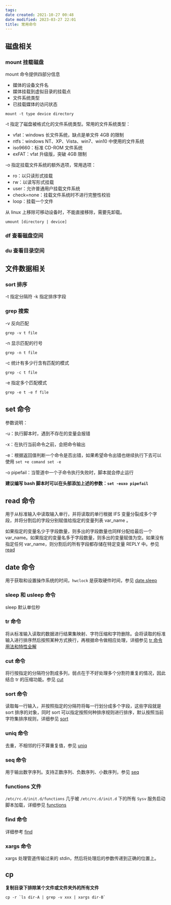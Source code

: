 ```yaml
---
tags: 
date created: 2021-10-27 00:48
date modified: 2023-03-27 22:01
title: 常用命令
---
```


## 磁盘相关

### mount 挂载磁盘

mount 命令提供四部分信息
- 媒体的设备文件名
- 媒体挂载到虚拟目录的挂载点
- 文件系统类型
- 已挂载媒体的访问状态

```shell
mount -t type device directory
```
-t 指定了磁盘被格式化的文件系统类型。常用的文件系统类型：
- vfat：windows 长文件系统，缺点是单文件 4GB 的限制
- ntfs：windows NT、XP、Vista、win7、win10 中使用的文件系统
- iso9660：标准 CD-ROM 文件系统
- exFAT：vfat 升级版，突破 4GB 限制

-o 指定挂载文件系统的额外选项，常用选项：
- ro：以只读形式挂载
- rw：以读写形式挂载
- user：允许普通用户挂载文件系统
- check=none：挂载文件系统时不进行完整性校验
- loop：挂载一个文件

从 linux 上移除可移动设备时，不能直接移除，需要先卸载。
```shell
umount [directory | device]
```

### df 查看磁盘空间

### du 查看目录空间

## 文件数据相关

### sort 排序

-t 指定分隔符
-k 指定排序字段

### grep 搜索

-v 反向匹配
```shell
grep -v t file
```
-n 显示匹配的行号
```shell
grep -n t file
```
-c 统计有多少行含有匹配的模式
```shell
grep -c t file
```
-e 指定多个匹配模式
```shell
grep -e t -e f file
```

## set 命令

参数说明：

-u：执行脚本时，遇到不存在的变量会报错

-x：在执行当前命令之前，会把命令输出

-e：根据返回值判断一个命令是否出错，如果希望命令出错也继续执行下去可以使用 `set +e comand set -e`

-o pipefail：当管道中一个子命令执行失败时，脚本就会停止运行

**建议编写 bash 脚本时可以在头部添加上述的参数：`set -euxo pipefail`**

## read 命令

用于从标准输入中读取输入单行，并将读取的单行根据 IFS 变量分裂成多个字段，并将分割后的字段分别赋值给指定的变量列表 var_name 。

如果指定的变量名少于字段数量，则多出的字段数量也同样分配给最后一个 var_name。如果指定的变量名多于字段数量，则多出的变量赋值为空。如果没有指定任何 var_name，则分割后的所有字段都存储在特定变量 REPLY 中。参见 [read](http://www.cnblogs.com/f-ck-need-u/p/7402149.html)

## date 命令

用于获取和设置操作系统的时间，`hwclock` 是获取硬件时间，参见 [date,sleep](http://www.cnblogs.com/f-ck-need-u/p/7427262.html)

### sleep 和 usleep 命令

sleep 默认单位秒

### tr 命令

将从标准输入读取的数据进行结果集映射、字符压缩和字符删除。会将读取的标准输入进行排序然后按照某种方式换行，再根据命令做相应处理，详细参见 [tr 命令用法和特性全解](http://www.cnblogs.com/f-ck-need-u/p/7521506.html)

### cut 命令

将行按指定的分隔符分割成多列，弱点在于不好处理多个分割符重复的情况，因此结合 tr 的压缩功能。参见 [cut](http://www.cnblogs.com/f-ck-need-u/p/7521357.html.html)

### sort 命令

读取每一行输入，并按照指定的分隔符将每一行划分成多个字段，这些字段就是 sort 排序的对象，同时 sort 可以指定按照何种排序规则进行排序，默认按照当前字符集排序规则，详细参见 [sort](http://www.cnblogs.com/f-ck-need-u/p/7442886.html)

### uniq 命令

去重，不相邻的行不算重复值，参见 [uniq](http://www.cnblogs.com/f-ck-need-u/p/7454597.html)

### seq 命令

用于输出数字序列。支持正数序列、负数序列、小数序列，参见 [seq](http://www.cnblogs.com/f-ck-need-u/p/7454621.html)

### functions 文件

`/etc/rc.d/init.d/functions` 几乎被 `/etc/rc.d/init.d` 下的所有 `Sysv` 服务启动脚本加载，详细参见 [functions](http://www.cnblogs.com/f-ck-need-u/p/7518142.html)

### find 命令

详细参考 [find](http://www.cnblogs.com/f-ck-need-u/p/6995529.html)

### xargs 命令

xargs 处理管道传输过来的 stdin，然后将处理后的参数传递到正确的位置上。

## cp

**复制目录下排除某个文件或文件夹外的所有文件**
```shell
cp -r `ls dir-A | grep -v xxx | xargs dir-B`
```